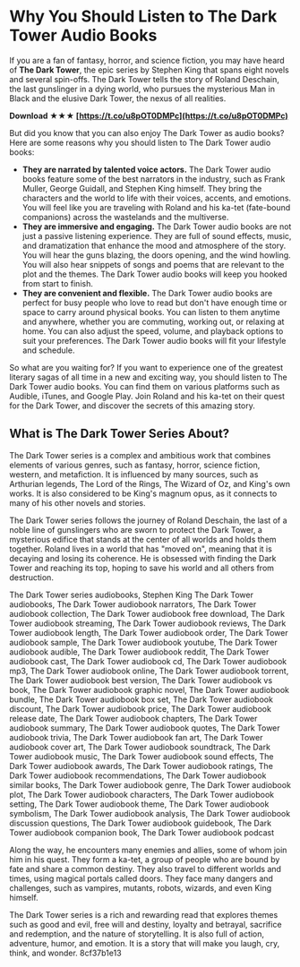 
 
# Why You Should Listen to The Dark Tower Audio Books
 
If you are a fan of fantasy, horror, and science fiction, you may have heard of **The Dark Tower**, the epic series by Stephen King that spans eight novels and several spin-offs. The Dark Tower tells the story of Roland Deschain, the last gunslinger in a dying world, who pursues the mysterious Man in Black and the elusive Dark Tower, the nexus of all realities.
 
**Download ★★★ [https://t.co/u8pOT0DMPc](https://t.co/u8pOT0DMPc)**


 
But did you know that you can also enjoy The Dark Tower as audio books? Here are some reasons why you should listen to The Dark Tower audio books:
 
- **They are narrated by talented voice actors.** The Dark Tower audio books feature some of the best narrators in the industry, such as Frank Muller, George Guidall, and Stephen King himself. They bring the characters and the world to life with their voices, accents, and emotions. You will feel like you are traveling with Roland and his ka-tet (fate-bound companions) across the wastelands and the multiverse.
- **They are immersive and engaging.** The Dark Tower audio books are not just a passive listening experience. They are full of sound effects, music, and dramatization that enhance the mood and atmosphere of the story. You will hear the guns blazing, the doors opening, and the wind howling. You will also hear snippets of songs and poems that are relevant to the plot and the themes. The Dark Tower audio books will keep you hooked from start to finish.
- **They are convenient and flexible.** The Dark Tower audio books are perfect for busy people who love to read but don't have enough time or space to carry around physical books. You can listen to them anytime and anywhere, whether you are commuting, working out, or relaxing at home. You can also adjust the speed, volume, and playback options to suit your preferences. The Dark Tower audio books will fit your lifestyle and schedule.

So what are you waiting for? If you want to experience one of the greatest literary sagas of all time in a new and exciting way, you should listen to The Dark Tower audio books. You can find them on various platforms such as Audible, iTunes, and Google Play. Join Roland and his ka-tet on their quest for the Dark Tower, and discover the secrets of this amazing story.
  
## What is The Dark Tower Series About?
 
The Dark Tower series is a complex and ambitious work that combines elements of various genres, such as fantasy, horror, science fiction, western, and metafiction. It is influenced by many sources, such as Arthurian legends, The Lord of the Rings, The Wizard of Oz, and King's own works. It is also considered to be King's magnum opus, as it connects to many of his other novels and stories.
 
The Dark Tower series follows the journey of Roland Deschain, the last of a noble line of gunslingers who are sworn to protect the Dark Tower, a mysterious edifice that stands at the center of all worlds and holds them together. Roland lives in a world that has "moved on", meaning that it is decaying and losing its coherence. He is obsessed with finding the Dark Tower and reaching its top, hoping to save his world and all others from destruction.
 
The Dark Tower series audiobooks,  Stephen King The Dark Tower audiobooks,  The Dark Tower audiobook narrators,  The Dark Tower audiobook collection,  The Dark Tower audiobook free download,  The Dark Tower audiobook streaming,  The Dark Tower audiobook reviews,  The Dark Tower audiobook length,  The Dark Tower audiobook order,  The Dark Tower audiobook sample,  The Dark Tower audiobook youtube,  The Dark Tower audiobook audible,  The Dark Tower audiobook reddit,  The Dark Tower audiobook cast,  The Dark Tower audiobook cd,  The Dark Tower audiobook mp3,  The Dark Tower audiobook online,  The Dark Tower audiobook torrent,  The Dark Tower audiobook best version,  The Dark Tower audiobook vs book,  The Dark Tower audiobook graphic novel,  The Dark Tower audiobook bundle,  The Dark Tower audiobook box set,  The Dark Tower audiobook discount,  The Dark Tower audiobook price,  The Dark Tower audiobook release date,  The Dark Tower audiobook chapters,  The Dark Tower audiobook summary,  The Dark Tower audiobook quotes,  The Dark Tower audiobook trivia,  The Dark Tower audiobook fan art,  The Dark Tower audiobook cover art,  The Dark Tower audiobook soundtrack,  The Dark Tower audiobook music,  The Dark Tower audiobook sound effects,  The Dark Tower audiobook awards,  The Dark Tower audiobook ratings,  The Dark Tower audiobook recommendations,  The Dark Tower audiobook similar books,  The Dark Tower audiobook genre,  The Dark Tower audiobook plot,  The Dark Tower audiobook characters,  The Dark Tower audiobook setting,  The Dark Tower audiobook theme,  The Dark Tower audiobook symbolism,  The Dark Tower audiobook analysis,  The Dark Tower audiobook discussion questions,  The Dark Tower audiobook guidebook,  The Dark Tower audiobook companion book,  The Dark Tower audiobook podcast
 
Along the way, he encounters many enemies and allies, some of whom join him in his quest. They form a ka-tet, a group of people who are bound by fate and share a common destiny. They also travel to different worlds and times, using magical portals called doors. They face many dangers and challenges, such as vampires, mutants, robots, wizards, and even King himself.
 
The Dark Tower series is a rich and rewarding read that explores themes such as good and evil, free will and destiny, loyalty and betrayal, sacrifice and redemption, and the nature of storytelling. It is also full of action, adventure, humor, and emotion. It is a story that will make you laugh, cry, think, and wonder.
 8cf37b1e13
 
